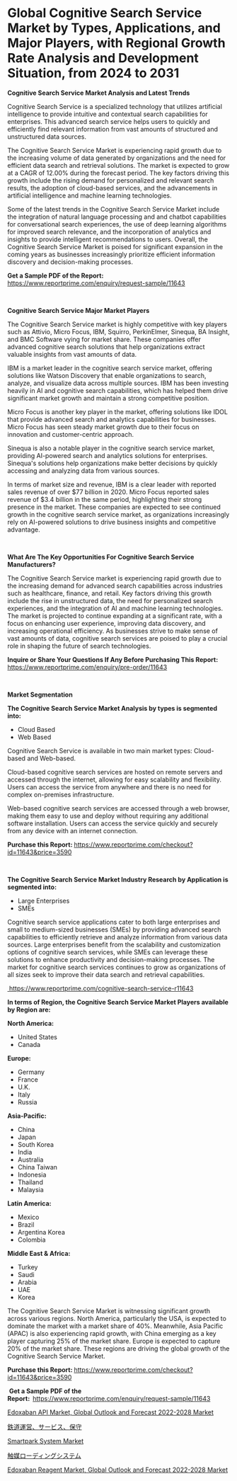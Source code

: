 <p><h1>Global Cognitive Search Service Market by Types, Applications, and Major Players, with Regional Growth Rate Analysis and Development Situation, from 2024 to 2031</h1></p><p><strong>Cognitive Search Service Market Analysis and Latest Trends</strong></p>
<p><p>Cognitive Search Service is a specialized technology that utilizes artificial intelligence to provide intuitive and contextual search capabilities for enterprises. This advanced search service helps users to quickly and efficiently find relevant information from vast amounts of structured and unstructured data sources.</p><p>The Cognitive Search Service Market is experiencing rapid growth due to the increasing volume of data generated by organizations and the need for efficient data search and retrieval solutions. The market is expected to grow at a CAGR of 12.00% during the forecast period. The key factors driving this growth include the rising demand for personalized and relevant search results, the adoption of cloud-based services, and the advancements in artificial intelligence and machine learning technologies.</p><p>Some of the latest trends in the Cognitive Search Service Market include the integration of natural language processing and and chatbot capabilities for conversational search experiences, the use of deep learning algorithms for improved search relevance, and the incorporation of analytics and insights to provide intelligent recommendations to users. Overall, the Cognitive Search Service Market is poised for significant expansion in the coming years as businesses increasingly prioritize efficient information discovery and decision-making processes.</p></p>
<p><strong>Get a Sample PDF of the Report:&nbsp;</strong> <a href="https://www.reportprime.com/enquiry/request-sample/11643">https://www.reportprime.com/enquiry/request-sample/11643</a></p>
<p>&nbsp;</p>
<p><strong>Cognitive Search Service Major Market Players</strong></p>
<p><p>The Cognitive Search Service market is highly competitive with key players such as Attivio, Micro Focus, IBM, Squirro, PerkinElmer, Sinequa, BA Insight, and BMC Software vying for market share. These companies offer advanced cognitive search solutions that help organizations extract valuable insights from vast amounts of data.</p><p>IBM is a market leader in the cognitive search service market, offering solutions like Watson Discovery that enable organizations to search, analyze, and visualize data across multiple sources. IBM has been investing heavily in AI and cognitive search capabilities, which has helped them drive significant market growth and maintain a strong competitive position.</p><p>Micro Focus is another key player in the market, offering solutions like IDOL that provide advanced search and analytics capabilities for businesses. Micro Focus has seen steady market growth due to their focus on innovation and customer-centric approach.</p><p>Sinequa is also a notable player in the cognitive search service market, providing AI-powered search and analytics solutions for enterprises. Sinequa's solutions help organizations make better decisions by quickly accessing and analyzing data from various sources.</p><p>In terms of market size and revenue, IBM is a clear leader with reported sales revenue of over $77 billion in 2020. Micro Focus reported sales revenue of $3.4 billion in the same period, highlighting their strong presence in the market. These companies are expected to see continued growth in the cognitive search service market, as organizations increasingly rely on AI-powered solutions to drive business insights and competitive advantage.</p></p>
<p>&nbsp;</p>
<p><strong>What Are The Key Opportunities For Cognitive Search Service Manufacturers?</strong></p>
<p><p>The Cognitive Search Service market is experiencing rapid growth due to the increasing demand for advanced search capabilities across industries such as healthcare, finance, and retail. Key factors driving this growth include the rise in unstructured data, the need for personalized search experiences, and the integration of AI and machine learning technologies. The market is projected to continue expanding at a significant rate, with a focus on enhancing user experience, improving data discovery, and increasing operational efficiency. As businesses strive to make sense of vast amounts of data, cognitive search services are poised to play a crucial role in shaping the future of search technologies.</p></p>
<p><strong>Inquire or Share Your Questions If Any Before Purchasing This Report:</strong> <a href="https://www.reportprime.com/enquiry/pre-order/11643">https://www.reportprime.com/enquiry/pre-order/11643</a></p>
<p>&nbsp;</p>
<p><strong>Market Segmentation</strong></p>
<p><strong>The Cognitive Search Service Market Analysis by types is segmented into:</strong></p>
<p><ul><li>Cloud Based</li><li>Web Based</li></ul></p>
<p><p>Cognitive Search Service is available in two main market types: Cloud-based and Web-based. </p><p>Cloud-based cognitive search services are hosted on remote servers and accessed through the internet, allowing for easy scalability and flexibility. Users can access the service from anywhere and there is no need for complex on-premises infrastructure.</p><p>Web-based cognitive search services are accessed through a web browser, making them easy to use and deploy without requiring any additional software installation. Users can access the service quickly and securely from any device with an internet connection.</p></p>
<p><strong>Purchase this Report:&nbsp;</strong><a href="https://www.reportprime.com/checkout?id=11643&price=3590">https://www.reportprime.com/checkout?id=11643&price=3590</a></p>
<p>&nbsp;</p>
<p><strong>The Cognitive Search Service Market Industry Research by Application is segmented into:</strong></p>
<p><ul><li>Large Enterprises</li><li>SMEs</li></ul></p>
<p><p>Cognitive search service applications cater to both large enterprises and small to medium-sized businesses (SMEs) by providing advanced search capabilities to efficiently retrieve and analyze information from various data sources. Large enterprises benefit from the scalability and customization options of cognitive search services, while SMEs can leverage these solutions to enhance productivity and decision-making processes. The market for cognitive search services continues to grow as organizations of all sizes seek to improve their data search and retrieval capabilities.</p></p>
<p><a href="https://www.reportprime.com/cognitive-search-service-r11643">&nbsp;https://www.reportprime.com/cognitive-search-service-r11643</a></p>
<p><strong>In terms of Region, the Cognitive Search Service Market Players available by Region are:</strong></p>
<p>
    <p> <strong> North America: </strong>
        <ul>
            <li>United States</li>
            <li>Canada</li>
        </ul>
        </p> 
    <p> <strong> Europe: </strong>
        <ul>
            <li>Germany</li>
            <li>France</li>
            <li>U.K.</li>
            <li>Italy</li>
            <li>Russia</li>
        </ul>
        </p> 
    <p> <strong> Asia-Pacific: </strong>
        <ul>
            <li>China</li>
            <li>Japan</li>
            <li>South Korea</li>
            <li>India</li>
            <li>Australia</li>
            <li>China Taiwan</li>
            <li>Indonesia</li>
            <li>Thailand</li>
            <li>Malaysia</li>
        </ul>
        </p> 
    <p> <strong> Latin America: </strong>
        <ul>
            <li>Mexico</li>
            <li>Brazil</li>
            <li>Argentina Korea</li>
            <li>Colombia</li>
        </ul>
        </p> 
    <p> <strong> Middle East & Africa: </strong>
        <ul>
            <li>Turkey</li>
            <li>Saudi</li>
            <li>Arabia</li>
            <li>UAE</li>
            <li>Korea</li>
        </ul>
    </p>
    </p>
<p><p>The Cognitive Search Service Market is witnessing significant growth across various regions. North America, particularly the USA, is expected to dominate the market with a market share of 40%. Meanwhile, Asia Pacific (APAC) is also experiencing rapid growth, with China emerging as a key player capturing 25% of the market share. Europe is expected to capture 20% of the market share. These regions are driving the global growth of the Cognitive Search Service Market.</p></p>
<p><strong>Purchase this Report: </strong><a href="https://www.reportprime.com/checkout?id=11643&price=3590">https://www.reportprime.com/checkout?id=11643&price=3590</a></p>
<p>&nbsp;<strong>Get a Sample PDF of the Report:&nbsp;&nbsp;</strong><a href="https://www.reportprime.com/enquiry/request-sample/11643">https://www.reportprime.com/enquiry/request-sample/11643</a></p>
<p><strong></strong></p>
<p><p><a href="https://issuu.com/reportprime-2/docs/edoxaban-api-market-global-outlook-_38be3caa7de4f3">Edoxaban API Market, Global Outlook and Forecast 2022-2028 Market</a></p><p><a href="https://medium.com/@stellaca2cz/%E5%9B%BD%E9%9A%9B%E7%9A%84%E3%81%AA%E9%89%84%E9%81%93%E9%81%8B%E5%96%B6-%E3%82%B5%E3%83%BC%E3%83%93%E3%82%B9-%E3%81%8A%E3%82%88%E3%81%B3%E3%83%A1%E3%83%B3%E3%83%86%E3%83%8A%E3%83%B3%E3%82%B9%E5%B8%82%E5%A0%B4%E3%81%AE%E5%B0%86%E6%9D%A5%E5%8B%95%E5%90%91-2024%E5%B9%B4%E3%81%8B%E3%82%892031%E5%B9%B4%E3%81%BE%E3%81%A7%E3%81%AE%E5%B8%82%E5%A0%B4%E6%83%85%E5%A0%B1%E3%81%A8%E5%88%86%E6%9E%90-134%E3%83%9A%E3%83%BC%E3%82%B8%E3%81%AB%E3%82%8F%E3%81%9F%E3%82%8B-cf42cdf3e30e">鉄道運営、サービス、保守</a></p><p><a href="https://medium.com/@adamramos708/smartpark-system-market-a-global-and-regional-analysis-focus-on-region-country-level-analysis-7f2d79c49bec">Smartpark System Market</a></p><p><a href="https://medium.com/@stellaca2cz/%E8%A7%A6%E5%AA%92%E5%85%85%E5%A1%AB%E3%82%B7%E3%82%B9%E3%83%86%E3%83%A0%E5%B8%82%E5%A0%B4%E8%AA%BF%E6%9F%BB-%E7%94%A3%E6%A5%AD%E9%80%B2%E5%8C%96%E3%81%8A%E3%82%88%E3%81%B32031%E5%B9%B4%E3%81%BE%E3%81%A7%E3%81%AE%E4%BA%88%E6%B8%AC-397d4ffde036">触媒ローディングシステム</a></p><p><a href="https://issuu.com/reportprime-2/docs/edoxaban-reagent-market-global-outl_64124add7255ba">Edoxaban Reagent Market, Global Outlook and Forecast 2022-2028 Market</a></p></p>